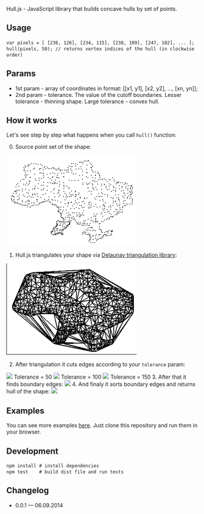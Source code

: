 Hull.js - JavaScript library that builds concave hulls by set of points.

## Usage

	var pixels = [ [236, 126], [234, 115], [238, 109], [247, 102], ... ];
	hull(pixels, 50); // returns vertex indices of the hull (in clockwise order)

## Params
* 1st param - array of coordinates in format: [[x1, y1], [x2, y2], ..., [xn, yn]];
* 2nd param - tolerance. The value of the cutoff boundaries. Lesser tolerance - thinning shape. Large tolerance - convex hull.

## How it works

Let's see step by step what happens when you call `hull()` function:

0. Source point set of the shape:
<img src="https://raw.githubusercontent.com/AndreyGeonya/hull/master/readme-imgs/0.png" />

1. Hull.js triangulates your shape via <a target="_blank" href="https://github.com/ironwallaby/delaunay">Delaunay triangulation library</a>:
<img src="https://raw.githubusercontent.com/AndreyGeonya/hull/master/readme-imgs/1.png" />

2. After triangulation it cuts edges according to your `tolerance` param:
<img src="2_1.png" />
Tolerance = 50
<img src="2_2.png" />
Tolerance = 100
<img src="2_3.png" />
Tolerance = 150
3. After that it finds boundary edges:
<img src="3.png" />
4. And finaly it sorts boundary edges and returns hull of the shape:
<img src="4.png" />

## Examples

You can see more examples <a href="https://github.com/AndreyGeonya/hull/tree/master/examples">here</a>. Just clone this repository and run them in your browser.

## Development
	npm install # install dependencies
	npm test	# build dist file and run tests

## Changelog

* 0.0.1 — 06.09.2014